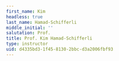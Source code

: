 ```yaml
---
first_name: Kim
headless: true
last_name: Hamad-Schifferli
middle_initial: ''
salutation: Prof.
title: Prof. Kim Hamad-Schifferli
type: instructor
uid: d4335bd3-1f45-8130-2bbc-d3a2006fbf93
---
```

